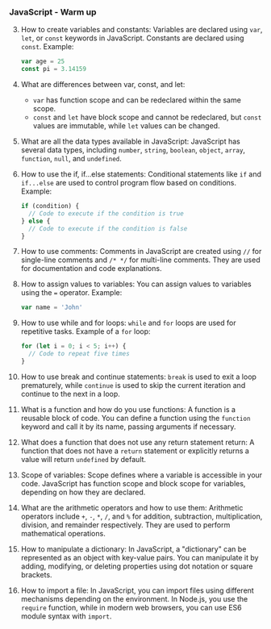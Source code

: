 ### JavaScript - Warm up

3. How to create variables and constants:
   Variables are declared using `var`, `let`, or `const` keywords in JavaScript. Constants are declared using `const`. Example:

   ```javascript
   var age = 25
   const pi = 3.14159
   ```

4. What are differences between var, const, and let:

   - `var` has function scope and can be redeclared within the same scope.
   - `const` and `let` have block scope and cannot be redeclared, but `const` values are immutable, while `let` values can be changed.

5. What are all the data types available in JavaScript:
   JavaScript has several data types, including `number`, `string`, `boolean`, `object`, `array`, `function`, `null`, and `undefined`.

6. How to use the if, if...else statements:
   Conditional statements like `if` and `if...else` are used to control program flow based on conditions. Example:

   ```javascript
   if (condition) {
     // Code to execute if the condition is true
   } else {
     // Code to execute if the condition is false
   }
   ```

7. How to use comments:
   Comments in JavaScript are created using `//` for single-line comments and `/* */` for multi-line comments. They are used for documentation and code explanations.

8. How to assign values to variables:
   You can assign values to variables using the `=` operator. Example:

   ```javascript
   var name = 'John'
   ```

9. How to use while and for loops:
   `while` and `for` loops are used for repetitive tasks. Example of a `for` loop:

   ```javascript
   for (let i = 0; i < 5; i++) {
     // Code to repeat five times
   }
   ```

10. How to use break and continue statements:
    `break` is used to exit a loop prematurely, while `continue` is used to skip the current iteration and continue to the next in a loop.

11. What is a function and how do you use functions:
    A function is a reusable block of code. You can define a function using the `function` keyword and call it by its name, passing arguments if necessary.

12. What does a function that does not use any return statement return:
    A function that does not have a `return` statement or explicitly returns a value will return `undefined` by default.

13. Scope of variables:
    Scope defines where a variable is accessible in your code. JavaScript has function scope and block scope for variables, depending on how they are declared.

14. What are the arithmetic operators and how to use them:
    Arithmetic operators include `+`, `-`, `*`, `/`, and `%` for addition, subtraction, multiplication, division, and remainder respectively. They are used to perform mathematical operations.

15. How to manipulate a dictionary:
    In JavaScript, a "dictionary" can be represented as an object with key-value pairs. You can manipulate it by adding, modifying, or deleting properties using dot notation or square brackets.

16. How to import a file:
    In JavaScript, you can import files using different mechanisms depending on the environment. In Node.js, you use the `require` function, while in modern web browsers, you can use ES6 module syntax with `import`.
